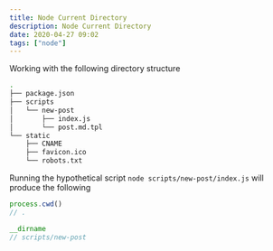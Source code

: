 ```yaml
---
title: Node Current Directory
description: Node Current Directory
date: 2020-04-27 09:02
tags: ["node"]
---
```


Working with the following directory structure

```bash
.
├── package.json
├── scripts
│   └── new-post
│       ├── index.js
│       └── post.md.tpl
└── static
    ├── CNAME
    ├── favicon.ico
    └── robots.txt
```

Running the hypothetical script `node scripts/new-post/index.js` will produce the following

```js
process.cwd()
// .

__dirname
// scripts/new-post
```
